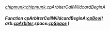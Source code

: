 _[chipmunk](../../modules/chipmunk/chipmunk-module.md):[chipmunk](../../modules/chipmunk/chipmunk-module.md).cpArbiterCallWildcardBeginA_
##### Function cpArbiterCallWildcardBeginA:[cpBool](../../modules/chipmunk/chipmunk-cpbool.md)( arb:[cpArbiter](../../modules/chipmunk/chipmunk-cparbiter.md),space:[cpSpace](../../modules/chipmunk/chipmunk-cpspace.md) )
